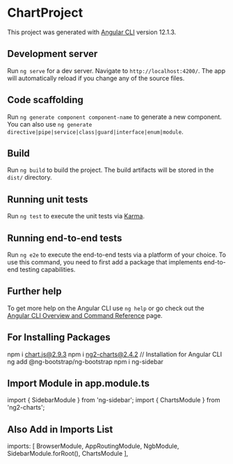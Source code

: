 # ChartProject

This project was generated with [Angular CLI](https://github.com/angular/angular-cli) version 12.1.3.

## Development server

Run `ng serve` for a dev server. Navigate to `http://localhost:4200/`. The app will automatically reload if you change any of the source files.

## Code scaffolding

Run `ng generate component component-name` to generate a new component. You can also use `ng generate directive|pipe|service|class|guard|interface|enum|module`.

## Build

Run `ng build` to build the project. The build artifacts will be stored in the `dist/` directory.

## Running unit tests

Run `ng test` to execute the unit tests via [Karma](https://karma-runner.github.io).

## Running end-to-end tests

Run `ng e2e` to execute the end-to-end tests via a platform of your choice. To use this command, you need to first add a package that implements end-to-end testing capabilities.

## Further help

To get more help on the Angular CLI use `ng help` or go check out the [Angular CLI Overview and Command Reference](https://angular.io/cli) page.
## For Installing Packages
npm i chart.js@2.9.3
npm i ng2-charts@2.4.2
// Installation for Angular CLI
ng add @ng-bootstrap/ng-bootstrap
npm i ng-sidebar
## Import Module in app.module.ts
import { SidebarModule } from 'ng-sidebar';
import { ChartsModule } from 'ng2-charts';
## Also Add in Imports List
  imports: [
    BrowserModule,
    AppRoutingModule,
    NgbModule,
    SidebarModule.forRoot(),
    ChartsModule
  ],

